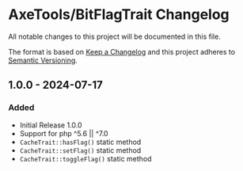 # AxeTools/BitFlagTrait Changelog

All notable changes to this project will be documented in this file.

The format is based on [Keep a Changelog]
and this project adheres to [Semantic Versioning].

## 1.0.0 - 2024-07-17

### Added

- Initial Release 1.0.0
- Support for php ^5.6 || ^7.0
- `CacheTrait::hasFlag()` static method
- `CacheTrait::setFlag()` static method
- `CacheTrait::toggleFlag()` static method

[Keep a Changelog]:http://keepachangelog.com/en/1.1.0/
[Semantic Versioning]:http://semver.org/spec/v2.0.0.html

